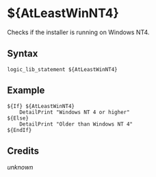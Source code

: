 # ${AtLeastWinNT4}

Checks if the installer is running on Windows NT4.

## Syntax

    logic_lib_statement ${AtLeastWinNT4}

## Example

    ${If} ${AtLeastWinNT4}
        DetailPrint "Windows NT 4 or higher"
    ${Else}
        DetailPrint "Older than Windows NT 4"
    ${EndIf}

## Credits

*unknown*
